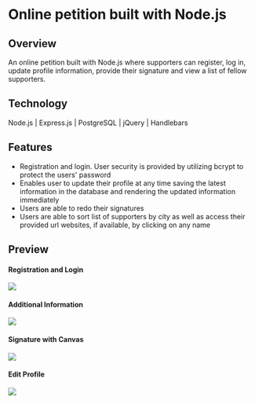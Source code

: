 # Online petition built with Node.js

## Overview

An online petition built with Node.js where supporters can register, log in, update profile information, provide their signature and view a list of fellow supporters.

## Technology

Node.js | Express.js | PostgreSQL | jQuery | Handlebars

## Features

- Registration and login. User security is provided by utilizing bcrypt to protect the users' password
- Enables user to update their profile at any time saving the latest information in the database and rendering the updated information immediately
- Users are able to redo their signatures
- Users are able to sort list of supporters by city as well as access their provided url websites, if available, by clicking on any name

## Preview

#### Registration and Login

<img src='./registration.gif' />

#### Additional Information

<img src='./additionalinfo.gif' />

#### Signature with Canvas

<img src='./signature.gif' />

#### Edit Profile

<img src='./editprofile.gif' />


